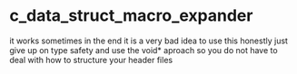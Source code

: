 # c_data_struct_macro_expander
it works sometimes in the end it is a very bad idea to use this
honestly just give up on type safety and use the void* aproach so you do not have to deal with how to structure your header files
